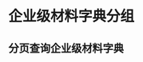 # 企业级材料字典分组

## 分页查询企业级材料字典

<api-endpoint openapi-path="../api/open-api/pmpp_material-dictionary_v4_material-groups_list.yaml" endpoint="/pmpp/material-dictionary/v4/material-groups/list" method="get">

<response type="200">

</response>

</api-endpoint>   
